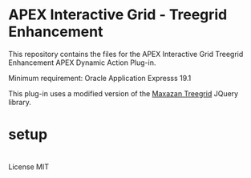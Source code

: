 # APEX Interactive Grid - Treegrid Enhancement
This repository contains the files for the APEX Interactive Grid Treegrid Enhancement APEX Dynamic Action Plug-in.

Minimum requirement: Oracle Application Expresss 19.1

This plug-in uses a modified version of the <a href="https://rstacruz.github.io/nprogress/](https://maxazan.github.io/jquery-treegrid/" rel="nofollow">Maxazan Treegrid</a> JQuery library.

# setup

#

License MIT
